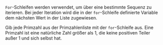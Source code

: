 `For`-Schleifen werden verwendet,
um über eine bestimmte Sequenz
zu iterieren. Bei jeder Iteration
wird die in der `for`-Schleife
definierte Variable dem nächsten
Wert in der Liste zugewiesen.

Gib jede Primzahl aus der
Primzahlenliste mit der
`for`-Schleife aus.
Eine Primzahl ist eine natürliche Zahl
größer als 1, die keine positiven
Teiler außer 1 und sich selbst hat.
